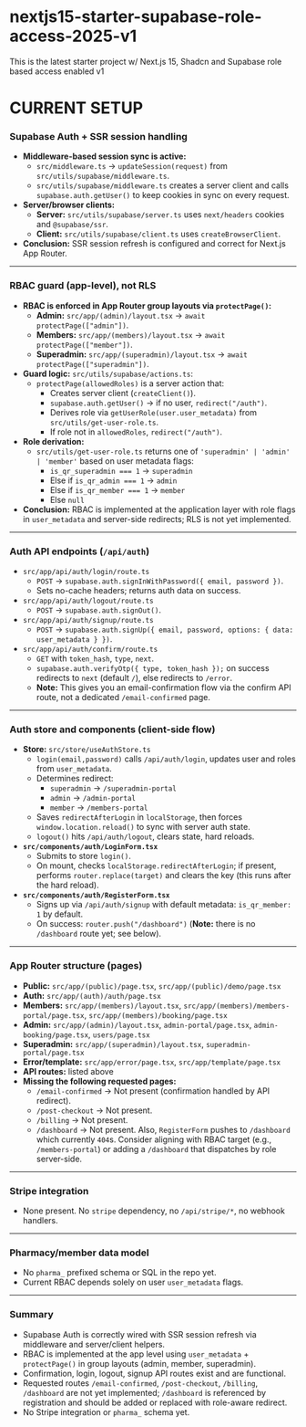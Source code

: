 # nextjs15-starter-supabase-role-access-2025-v1

This is the latest starter project w/ Next.js 15, Shadcn and Supabase role based access enabled v1

# CURRENT SETUP

### Supabase Auth + SSR session handling

- **Middleware-based session sync is active:**
  - `src/middleware.ts` → `updateSession(request)` from `src/utils/supabase/middleware.ts`.
  - `src/utils/supabase/middleware.ts` creates a server client and calls `supabase.auth.getUser()` to keep cookies in sync on every request.
- **Server/browser clients:**
  - **Server:** `src/utils/supabase/server.ts` uses `next/headers` cookies and `@supabase/ssr`.
  - **Client:** `src/utils/supabase/client.ts` uses `createBrowserClient`.
- **Conclusion:** SSR session refresh is configured and correct for Next.js App Router.

---

### RBAC guard (app-level), not RLS

- **RBAC is enforced in App Router group layouts via `protectPage()`:**
  - **Admin:** `src/app/(admin)/layout.tsx` → `await protectPage(["admin"])`.
  - **Members:** `src/app/(members)/layout.tsx` → `await protectPage(["member"])`.
  - **Superadmin:** `src/app/(superadmin)/layout.tsx` → `await protectPage(["superadmin"])`.
- **Guard logic:** `src/utils/supabase/actions.ts`:
  - `protectPage(allowedRoles)` is a server action that:
    - Creates server client (`createClient()`).
    - `supabase.auth.getUser()` → if no user, `redirect("/auth")`.
    - Derives role via `getUserRole(user.user_metadata)` from `src/utils/get-user-role.ts`.
    - If role not in `allowedRoles`, `redirect("/auth")`.
- **Role derivation:**
  - `src/utils/get-user-role.ts` returns one of `'superadmin' | 'admin' | 'member'` based on user metadata flags:
    - `is_qr_superadmin === 1` → `superadmin`
    - Else if `is_qr_admin === 1` → `admin`
    - Else if `is_qr_member === 1` → `member`
    - Else `null`
- **Conclusion:** RBAC is implemented at the application layer with role flags in `user_metadata` and server-side redirects; RLS is not yet implemented.

---

### Auth API endpoints (`/api/auth`)

- `src/app/api/auth/login/route.ts`
  - `POST` → `supabase.auth.signInWithPassword({ email, password })`.
  - Sets no-cache headers; returns auth data on success.
- `src/app/api/auth/logout/route.ts`
  - `POST` → `supabase.auth.signOut()`.
- `src/app/api/auth/signup/route.ts`
  - `POST` → `supabase.auth.signUp({ email, password, options: { data: user_metadata } })`.
- `src/app/api/auth/confirm/route.ts`
  - `GET` with `token_hash`, `type`, `next`.
  - `supabase.auth.verifyOtp({ type, token_hash });` on success redirects to `next` (default `/`), else redirects to `/error`.
  - **Note:** This gives you an email-confirmation flow via the confirm API route, not a dedicated `/email-confirmed` page.

---

### Auth store and components (client-side flow)

- **Store:** `src/store/useAuthStore.ts`
  - `login(email,password)` calls `/api/auth/login`, updates user and roles from `user_metadata`.
  - Determines redirect:
    - `superadmin` → `/superadmin-portal`
    - `admin` → `/admin-portal`
    - `member` → `/members-portal`
  - Saves `redirectAfterLogin` in `localStorage`, then forces `window.location.reload()` to sync with server auth state.
  - `logout()` hits `/api/auth/logout`, clears state, hard reloads.
- **`src/components/auth/LoginForm.tsx`**
  - Submits to store `login()`.
  - On mount, checks `localStorage.redirectAfterLogin`; if present, performs `router.replace(target)` and clears the key (this runs after the hard reload).
- **`src/components/auth/RegisterForm.tsx`**
  - Signs up via `/api/auth/signup` with default metadata: `is_qr_member: 1` by default.
  - On success: `router.push("/dashboard")` (**Note:** there is no `/dashboard` route yet; see below).

---

### App Router structure (pages)

- **Public:** `src/app/(public)/page.tsx`, `src/app/(public)/demo/page.tsx`
- **Auth:** `src/app/(auth)/auth/page.tsx`
- **Members:** `src/app/(members)/layout.tsx`, `src/app/(members)/members-portal/page.tsx`, `src/app/(members)/booking/page.tsx`
- **Admin:** `src/app/(admin)/layout.tsx`, `admin-portal/page.tsx`, `admin-booking/page.tsx`, `users/page.tsx`
- **Superadmin:** `src/app/(superadmin)/layout.tsx`, `superadmin-portal/page.tsx`
- **Error/template:** `src/app/error/page.tsx`, `src/app/template/page.tsx`
- **API routes:** listed above
- **Missing the following requested pages:**
  - `/email-confirmed` → Not present (confirmation handled by API redirect).
  - `/post-checkout` → Not present.
  - `/billing` → Not present.
  - `/dashboard` → Not present. Also, `RegisterForm` pushes to `/dashboard` which currently `404`s. Consider aligning with RBAC target (e.g., `/members-portal`) or adding a `/dashboard` that dispatches by role server-side.

---

### Stripe integration

- None present. No `stripe` dependency, no `/api/stripe/*`, no webhook handlers.

---

### Pharmacy/member data model

- No `pharma_` prefixed schema or SQL in the repo yet.
- Current RBAC depends solely on user `user_metadata` flags.

---

### Summary

- Supabase Auth is correctly wired with SSR session refresh via middleware and server/client helpers.
- RBAC is implemented at the app level using `user_metadata` + `protectPage()` in group layouts (admin, member, superadmin).
- Confirmation, login, logout, signup API routes exist and are functional.
- Requested routes `/email-confirmed`, `/post-checkout`, `/billing`, `/dashboard` are not yet implemented; `/dashboard` is referenced by registration and should be added or replaced with role-aware redirect.
- No Stripe integration or `pharma_` schema yet.
